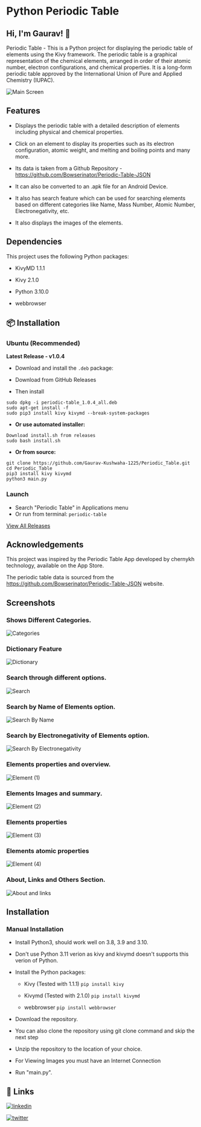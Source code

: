 # Python Periodic Table

## Hi, I'm Gaurav! 👋

Periodic Table - This is a Python project for displaying the periodic table of elements using the Kivy framework. The periodic table is a graphical representation of the chemical elements, arranged in order of their atomic number, electron configurations, and chemical properties. It is a long-form periodic table approved by the International Union of Pure and Applied Chemistry (IUPAC).

![Main Screen](https://user-images.githubusercontent.com/117214772/235280867-b1eba360-9693-4824-a865-a37c9ea4102b.png)

## Features

- Displays the periodic table with a detailed description of elements including physical and chemical properties.

- Click on an element to display its properties such as its electron configuration, atomic weight, and melting and boiling points and many more.

- Its data is taken from a Github Repository - https://github.com/Bowserinator/Periodic-Table-JSON

- It can also be converted to an .apk file for an Android Device.

- It also has search feature which can be used for searching elements based on different categories like Name, Mass Number, Atomic Number, Electronegativity, etc.

- It also displays the images of the elements.


## Dependencies

This project uses the following Python packages:

- KivyMD 1.1.1

- Kivy 2.1.0

- Python 3.10.0

- webbrowser

## 📦 Installation

### Ubuntu (Recommended)

**Latest Release - v1.0.4**

- Download and install the `.deb` package:

- Download from GitHub Releases
- Then install
```
sudo dpkg -i periodic-table_1.0.4_all.deb
sudo apt-get install -f
sudo pip3 install kivy kivymd --break-system-packages
```

- **Or use automated installer:**
```
Download install.sh from releases
sudo bash install.sh
```

- **Or from source:**
```
git clone https://github.com/Gaurav-Kushwaha-1225/Periodic_Table.git
cd Periodic_Table
pip3 install kivy kivymd
python3 main.py
```

### Launch

- Search "Periodic Table" in Applications menu
- Or run from terminal: `periodic-table`

[View All Releases](https://github.com/Gaurav-Kushwaha-1225/Periodic_Table/releases)

## Acknowledgements
This project was inspired by the Periodic Table App developed by chernykh technology, available on the App Store. 

The periodic table data is sourced from the https://github.com/Bowserinator/Periodic-Table-JSON website.


## Screenshots

### Shows Different Categories.
![Categories](https://user-images.githubusercontent.com/117214772/235280912-6463b054-9d48-4494-839c-3c57f7508d0e.png)

### Dictionary Feature
![Dictionary](https://user-images.githubusercontent.com/117214772/235280915-8e653462-bb41-448f-ac0a-4e4eb6fe495a.png)

### Search through different options.
![Search](https://user-images.githubusercontent.com/117214772/235280925-0aea80cf-84b3-4f7a-85b2-cf4753867372.png)

### Search by Name of Elements option.
![Search By Name](https://user-images.githubusercontent.com/117214772/235280929-46442ec0-20a4-4f0f-a7a0-04c94a84b211.png)

### Search by Electronegativity of Elements option.
![Search By Electronegativity](https://user-images.githubusercontent.com/117214772/235280933-721a4b71-a51b-47fc-af20-8bd3f3a17b1a.png)

### Elements properties and overview.
![Element (1)](https://user-images.githubusercontent.com/117214772/235280943-3731c693-e85b-4006-bd31-fe9cb211a216.png)

### Elements Images and summary.
![Element (2)](https://user-images.githubusercontent.com/117214772/235280952-7cf41352-72e9-4b58-9ef8-935d0fa12214.png)

### Elements properties
![Element (3)](https://user-images.githubusercontent.com/117214772/235280963-fc22cd27-20d6-4505-afe8-2a584ade84b9.png)

### Elements atomic properties

![Element (4)](https://user-images.githubusercontent.com/117214772/235280968-339bb2b1-dfd3-4f68-bb5c-949ba6f561d7.png)

### About, Links and Others Section.

![About and links](https://user-images.githubusercontent.com/117214772/235280971-ff5d563a-5cce-4cfe-9b58-f80f84dc1f89.png)


## Installation

### Manual Installation

- Install Python3, should work well on 3.8, 3.9 and 3.10.

- Don't use Python 3.11 verion as kivy and kivymd doesn't supports this verion of Python.

* Install the Python packages:

    * Kivy (Tested with 1.1.1)
    ``pip install kivy``
    
    * Kivymd (Tested with 2.1.0)
    ``pip install kivymd``
    
    * webbrowser
    ``pip install webbrowser``

- Download the repository.

- You can also clone the repository using git clone command and skip the next step

- Unzip the repository to the location of your choice.

- For Viewing Images you must have an Internet Connection

- Run "main.py".


## 🔗 Links

[![linkedin](https://img.shields.io/badge/linkedin-0A66C2?style=for-the-badge&logo=linkedin&logoColor=white)](https://www.linkedin.com/in/gaurav-kushwaha-330a39251/)

[![twitter](https://img.shields.io/badge/twitter-1DA1F2?style=for-the-badge&logo=twitter&logoColor=white)](https://twitter.com/GauravKush1225)


